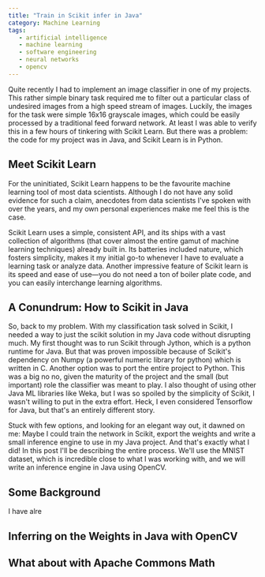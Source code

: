 ```yaml
---
title: "Train in Scikit infer in Java"
category: Machine Learning
tags:
   - artificial intelligence
   - machine learning
   - software engineering
   - neural networks
   - opencv
---
```



Quite recently I had to implement an image classifier in one of my projects. This rather simple binary task required me to filter out a particular class of undesired images from a high speed stream of images. Luckily, the images for the task were simple 16x16 grayscale images, which could be easily processed by a traditional feed forward network. At least I was able to verify this in a few hours of tinkering with Scikit Learn. But there was a problem: the code for my project was in Java, and Scikit Learn is in Python.

<!-- more -->

## Meet Scikit Learn
For the uninitiated, Scikit Learn happens to be the favourite machine learning tool of most data scientists. Although I do not have any solid evidence for such a claim, anecdotes from data scientists I've spoken with over the years, and my own personal experiences make me feel this is the case.

Scikit Learn uses a simple, consistent API, and its ships with a vast collection of algorithms (that cover almost the entire gamut of machine learning techniques) already built in. Its batteries included nature, which fosters simplicity, makes it my initial go-to whenever I have to evaluate a learning task or analyze data. Another impressive feature of Scikit learn is its speed and ease of use&mdash;you do not need a ton of boiler plate code, and you can easily interchange learning algorithms.

## A Conundrum: How to Scikit in Java
So, back to my problem. With my classification task solved in Scikit, I needed a way to just the scikit solution in my Java code without disrupting much. My first thought was to run Scikit through Jython, which is a python runtime for Java. But that was proven impossible because of Scikit's dependency on Numpy (a powerful numeric library for python) which is written in C. Another option was to port the entire project to Python. This was a big no no, given the maturity of the project and the small (but important) role the classifier was meant to play.  I also thought of using other Java ML libraries like Weka, but I was so spoiled by the simplicity of Scikit, I wasn't willing to put in the extra effort. Heck, I even considered Tensorflow for Java, but that's an entirely different story. 

Stuck with few options, and looking for an elegant way out, it dawned on me: Maybe I could train the network in Scikit, export the weights and write a small inference engine to use in my Java project. And that's exactly what I did! In this post I'll be describing the entire process. We'll use the MNIST dataset, which is incredible close to what I was working with, and we will write an inference engine in Java using OpenCV.

## Some Background
I have alre
## Inferring on the Weights in Java with OpenCV

## What about with Apache Commons Math
